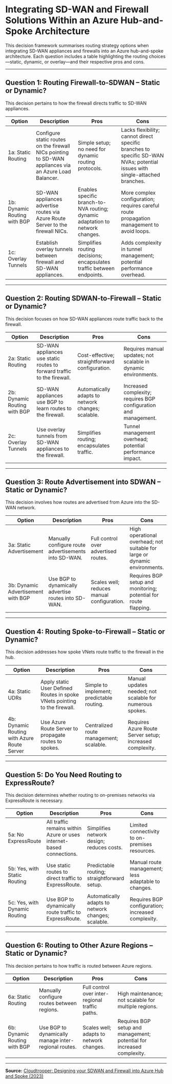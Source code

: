 # Integrating SD-WAN and Firewall Solutions Within an Azure Hub-and-Spoke Architecture

This decision framework summarises routing strategy options when integrating SD-WAN appliances and firewalls into an Azure hub-and-spoke architecture. Each question includes a table highlighting the routing choices—static, dynamic, or overlay—and their respective pros and cons.

---

## Question 1: Routing Firewall-to-SDWAN – Static or Dynamic?

This decision pertains to how the firewall directs traffic to SD-WAN appliances.

| Option | Description | Pros | Cons |
|--------|-------------|------|------|
| 1a: Static Routing | Configure static routes on the firewall NICs pointing to SD-WAN appliances via an Azure Load Balancer. | Simple setup; no need for dynamic routing protocols. | Lacks flexibility; cannot direct specific branches to specific SD-WAN NVAs; potential issues with single-attached branches. |
| 1b: Dynamic Routing with BGP | SD-WAN appliances advertise routes via Azure Route Server to the firewall NICs. | Enables specific branch-to-NVA routing; dynamic adaptation to network changes. | More complex configuration; requires careful route propagation management to avoid loops. |
| 1c: Overlay Tunnels | Establish overlay tunnels between firewall and SD-WAN appliances. | Simplifies routing decisions; encapsulates traffic between endpoints. | Adds complexity in tunnel management; potential performance overhead. |

---

## Question 2: Routing SDWAN-to-Firewall – Static or Dynamic?

This decision focuses on how SD-WAN appliances route traffic back to the firewall.

| Option | Description | Pros | Cons |
|--------|-------------|------|------|
| 2a: Static Routing | SD-WAN appliances use static routes to forward traffic to the firewall. | Cost-effective; straightforward configuration. | Requires manual updates; not scalable in dynamic environments. |
| 2b: Dynamic Routing with BGP | SD-WAN appliances use BGP to learn routes to the firewall. | Automatically adapts to network changes; scalable. | Increased complexity; requires BGP configuration and management. |
| 2c: Overlay Tunnels | Use overlay tunnels from SD-WAN appliances to the firewall. | Simplifies routing; encapsulates traffic. | Tunnel management overhead; potential performance impact. |

---

## Question 3: Route Advertisement into SDWAN – Static or Dynamic?

This decision involves how routes are advertised from Azure into the SD-WAN network.

| Option | Description | Pros | Cons |
|--------|-------------|------|------|
| 3a: Static Advertisement | Manually configure route advertisements into SD-WAN. | Full control over advertised routes. | High operational overhead; not suitable for large or dynamic environments. |
| 3b: Dynamic Advertisement with BGP | Use BGP to dynamically advertise routes into SD-WAN. | Scales well; reduces manual configuration. | Requires BGP setup and monitoring; potential for route flapping. |

---

## Question 4: Routing Spoke-to-Firewall – Static or Dynamic?

This decision addresses how spoke VNets route traffic to the firewall in the hub.

| Option | Description | Pros | Cons |
|--------|-------------|------|------|
| 4a: Static UDRs | Apply static User Defined Routes in spoke VNets pointing to the firewall. | Simple to implement; predictable routing. | Manual updates needed; not scalable for numerous spokes. |
| 4b: Dynamic Routing with Azure Route Server | Use Azure Route Server to propagate routes to spokes. | Centralized route management; scalable. | Requires Azure Route Server setup; increased complexity. |

---

## Question 5: Do You Need Routing to ExpressRoute?

This decision determines whether routing to on-premises networks via ExpressRoute is necessary.

| Option | Description | Pros | Cons |
|--------|-------------|------|------|
| 5a: No ExpressRoute | All traffic remains within Azure or uses internet-based connections. | Simplifies network design; reduces costs. | Limited connectivity to on-premises resources. |
| 5b: Yes, with Static Routing | Use static routes to direct traffic to ExpressRoute. | Predictable routing; straightforward setup. | Manual route management; less adaptable to changes. |
| 5c: Yes, with Dynamic Routing | Use BGP to dynamically route traffic to ExpressRoute. | Automatically adapts to network changes; scalable. | Requires BGP configuration; increased complexity. |

---

## Question 6: Routing to Other Azure Regions – Static or Dynamic?

This decision pertains to how traffic is routed between Azure regions.

| Option | Description | Pros | Cons |
|--------|-------------|------|------|
| 6a: Static Routing | Manually configure routes between regions. | Full control over inter-regional traffic paths. | High maintenance; not scalable for multiple regions. |
| 6b: Dynamic Routing with BGP | Use BGP to dynamically manage inter-regional routes. | Scales well; adapts to network changes. | Requires BGP setup and management; potential for increased complexity. |

---

**Source:** [Cloudtrooper: Designing your SDWAN and Firewall into Azure Hub and Spoke (2023)](https://blog.cloudtrooper.net/2023/11/24/designing-your-sdwan-and-firewall-into-azure-hub-and-spoke/)
